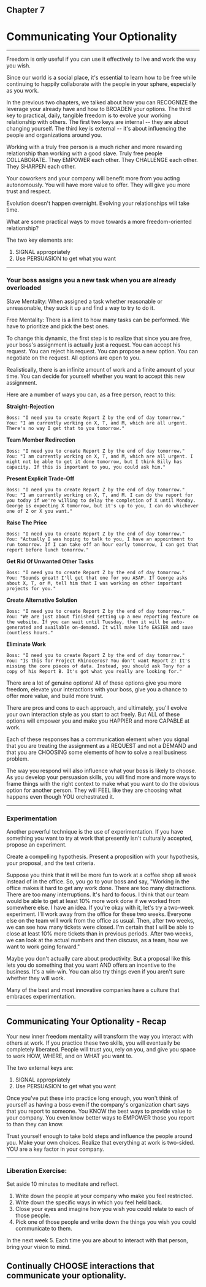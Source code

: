 
## Chapter 7
# Communicating Your Optionality

----

Freedom is only useful if you can use it effectively to live and work the way you wish. 

Since our world is a social place, it's essential to learn how to be free while continuing to happily collaborate with the people in your sphere, especially as you work. 

In the previous two chapters, we talked about how you can RECOGNIZE the leverage your already have and how to BROADEN your options. The third key to practical, daily, tangible freedom is to evolve your working relationship with others. The first two keys are internal -- they are about changing yourself. The third key is external -- it's about influencing the people and organizations around you.

Working with a truly free person is a much richer and more rewarding relationship than working with a good slave. Truly free people COLLABORATE. They EMPOWER each other. They CHALLENGE each other. They SHARPEN each other. 

Your coworkers and your company will benefit more from you acting autonomously. You will have more value to offer. They will give you more trust and respect.

Evolution doesn't happen overnight. Evolving your relationships will take time.

What are some practical ways to move towards a more freedom-oriented relationship?

The two key elements are:

1) SIGNAL appropriately
2) Use PERSUASION to get what you want

----

### Your boss assigns you a new task when you are already overloaded

Slave Mentality: When assigned a task whether reasonable or unreasonable, they suck it up and find a way to try to do it. 

Free Mentality: There is a limit to how many tasks can be performed. We have to prioritize and pick the best ones.

To change this dynamic, the first step is to realize that since you are free, your boss's assignment is actually just a request. You can accept his request. You can reject his request. You can propose a new option. You can negotiate on the request. All options are open to you.

Realistically, there is an infinite amount of work and a finite amount of your time. You can decide for yourself whether you want to accept this new assignment. 

Here are a number of ways you can, as a free person, react to this:

**Straight-Rejection**
```
Boss: "I need you to create Report Z by the end of day tomorrow."
You: "I am currently working on X, T, and M, which are all urgent. There's no way I get that to you tomorrow."
```

**Team Member Redirection**
```
Boss: "I need you to create Report Z by the end of day tomorrow."
You: "I am currently working on X, T, and M, which are all urgent. I might not be able to get it done tomorrow, but I think Billy has capacity. If this is important to you, you could ask him."
```

**Present Explicit Trade-Off**
```
Boss: "I need you to create Report Z by the end of day tomorrow."
You: "I am currently working on X, T, and M. I can do the report for you today if we're willing to delay the completion of X until Monday. George is expecting X tomorrow, but it's up to you, I can do whichever one of Z or X you want."
```

**Raise The Price**
```
Boss: "I need you to create Report Z by the end of day tomorrow."
You: "Actually I was hoping to talk to you, I have an appointment to run tomorrow. If I can take off an hour early tomorrow, I can get that report before lunch tomorrow."
```

**Get Rid Of Unwanted Other Tasks**
```
Boss: "I need you to create Report Z by the end of day tomorrow."
You: "Sounds great! I'll get that one for you ASAP. If George asks about X, T, or M, tell him that I was working on other important projects for you."
```

**Create Alternative Solution**
```
Boss: "I need you to create Report Z by the end of day tomorrow."
You: "We are just about finished setting up a new reporting feature on the website. If you can wait until Tuesday, then it will be auto-generated and available on-demand. It will make life EASIER and save countless hours."
```

**Eliminate Work**
```
Boss: "I need you to create Report Z by the end of day tomorrow."
You: "Is this for Project Rhinoceros? You don't want Report Z! It's missing the core pieces of data. Instead, you should ask Tony for a copy of his Report B. It's got what you really are looking for."
```

There are a lot of genuine options! All of these options give you more freedom, elevate your interactions with your boss, give you a chance to offer more value, and build more trust. 

There are pros and cons to each approach, and ultimately, you'll evolve your own interaction style as you start to act freely. But ALL of these options will empower you and make you HAPPIER and more CAPABLE at work. 

Each of these responses has a communication element when you signal that you are treating the assignment as a REQUEST and not a DEMAND and that you are CHOOSING some elements of how to solve a real business problem. 

The way you respond will also influence what your boss is likely to choose. As you develop your persuasion skills, you will find more and more ways to frame things with the right context to make what you want to do the obvious option for another person. They will FEEL like they are choosing what happens even though YOU orchestrated it.

----

### Experimentation

Another powerful technique is the use of experimentation. If you have something you want to try at work that presently isn't culturally accepted, propose an experiment.

Create a compelling hypothesis. Present a proposition with your hypothesis, your proposal, and the test criteria. 

Suppose you think that it will be more fun to work at a coffee shop all week instead of in the office. So, you go to your boss and say, "Working in the office makes it hard to get any work done. There are too many distractions. There are too many interruptions. It's hard to focus. I think that our team would be able to get at least 10% more work done if we worked from somewhere else. I have an idea. If you're okay with it, let's try a two-week experiment. I'll work away from the office for these two weeks. Everyone else on the team will work from the office as usual. Then, after two weeks, we can see how many tickets were closed. I'm certain that I will be able to close at least 10% more tickets than in previous periods. After two weeks, we can look at the actual numbers and then discuss, as a team, how we want to work going forward."

Maybe you don't actually care about productivity. But a proposal like this lets you do something that you want AND offers an incentive to the business. It's a win-win. You can also try things even if you aren't sure whether they will work. 

Many of the best and most innovative companies have a culture that embraces experimentation. 

----

## Communicating Your Optionality - Recap

Your new inner freedom mentality will transform the way you interact with others at work. If you practice these two skills, you will eventually be completely liberated. People will trust you, rely on you, and give you space to work HOW, WHERE, and on WHAT you want to.

The two external keys are:

1) SIGNAL appropriately
2) Use PERSUASION to get what you want

Once you've put these into practice long enough, you won't think of yourself as having a boss even if the company's organization chart says that you report to someone. You KNOW the best ways to provide value to your company. You even know better ways to EMPOWER those you report to than they can know. 

Trust yourself enough to take bold steps and influence the people around you. Make your own choices. Realize that everything at work is two-sided. YOU are a key factor in your company.

----

### Liberation Exercise:

Set aside 10 minutes to meditate and reflect.
1. Write down the people at your company who make you feel restricted.
2. Write down the specific ways in which you feel held back.
3. Close your eyes and imagine how you wish you could relate to each of those people.
4. Pick one of those people and write down the things you wish you could communicate to them.

In the next week
5. Each time you are about to interact with that person, bring your vision to mind.

## Continually CHOOSE interactions that communicate your optionality.
